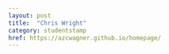 ```yaml
---
layout: post
title:  "Chris Wright"
category: studentstamp
href: https://azcwagner.github.io/homepage/
---
```

